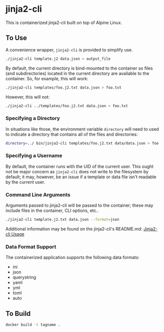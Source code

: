 # jinja2-cli

This is containerized jinja2-cli built on top of Alpine Linux.

## To Use

A convenience wrapper, `jinja2-cli` is provided to simplify use.

```bash
./jinja2-cli template.j2 data.json > output_file
```

By default, the current directory is bind-mounted to the container
so files (and subdirectories) located in the current directory are
available to the container.  So, for example, this will work:

```bash
./jinja2-cli templates/foo.j2.txt data.json > foo.txt
```

However, this will not:

```bash
./jinja2-cli ../templates/foo.j2.txt data.json > foo.txt
```

### Specifying a Directory

In situations like those, the environment variable `directory`
will need to used to indicate a directory that contains all
of the files and directories:

```bash
directory=../ bin/jinja2-cli templates/foo.j2.txt data/data.json > foo.txt
```

### Specifying a Username

By default, the container runs with the UID of the current user.  This
ought not be major concern as `jinja2-cli` does not write to the filesystem
by default; it may, however, be an issue if a template or data file isn't
readable by the current user.

### Command Line Arguments

Arguments passed to jinja2-cli will be passed to the container; these
may include files in the container, CLI options, etc..

```bash
./jinja2-cli template.j2.txt data.json --format=json
```

Additional information may be found on the jinja2-cli's README.md:
[Jinja2-cli Usage](https://github.com/mattrobenolt/jinja2-cli/#Usage)

### Data Format Support

The containerized application supports the following data formats:

- ini
- json
- querystring
- yaml
- yml
- toml
- auto

## To Build

```bash
docker build -t tagname .
```
